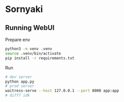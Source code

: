 # Sornyaki


## Running WebUI
Prepare env
```bash
python3 -m venv .venv
source .venv/bin/activate
pip install -r requirements.txt
```
Run
```bash
# dev server
python app.py
# prod server
waitress-serve --host 127.0.0.1 --port 8000 app:app
# diff? idk
```
